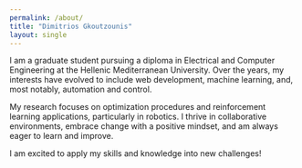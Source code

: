 ```yaml
---
permalink: /about/
title: "Dimitrios Gkoutzounis"
layout: single
---
```



I am a graduate student pursuing a diploma in Electrical and Computer Engineering at the Hellenic Mediterranean University. Over the years, my interests have evolved to include web development, machine learning, and, most notably, automation and control.

My research focuses on optimization procedures and reinforcement learning applications, particularly in robotics. I thrive in collaborative environments, embrace change with a positive mindset, and am always eager to learn and improve.

I am excited to apply my skills and knowledge into new challenges!